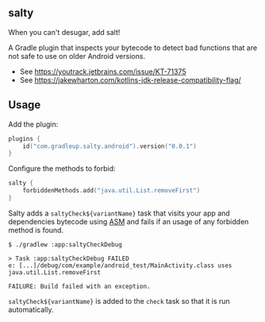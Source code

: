 ## salty

When you can't desugar, add salt!

A Gradle plugin that inspects your bytecode to detect bad functions that are not safe to use on older Android versions.

- See https://youtrack.jetbrains.com/issue/KT-71375
- See https://jakewharton.com/kotlins-jdk-release-compatibility-flag/

## Usage

Add the plugin:

```kotlin
plugins {
    id("com.gradleup.salty.android").version("0.0.1")
}
```

Configure the methods to forbid:

```kotlin
salty {
    forbiddenMethods.add("java.util.List.removeFirst")
}
```

Salty adds a `saltyCheck${variantName}` task that visits your app and dependencies bytecode using [ASM](https://asm.ow2.io/) and fails if an usage of any forbidden method is found. 

```
$ ./gradlew :app:saltyCheckDebug

> Task :app:saltyCheckDebug FAILED
e: [...]/debug/com/example/android_test/MainActivity.class uses java.util.List.removeFirst

FAILURE: Build failed with an exception.
```

`saltyCheck${variantName}` is added to the `check` task so that it is run automatically.
